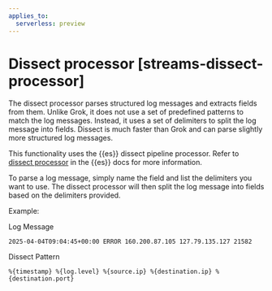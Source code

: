 ```yaml
---
applies_to:
  serverless: preview
---
```

# Dissect processor [streams-dissect-processor]

The dissect processor parses structured log messages and extracts fields from them. Unlike Grok, it does not use a set of predefined patterns to match the log messages. Instead, it uses a set of delimiters to split the log message into fields.
Dissect is much faster than Grok and can parse slightly more structured log messages.

This functionality uses the {{es}} dissect pipeline processor. Refer to [dissect processor](elasticsearch://reference/enrich-processor/dissect-processor.md) in the {{es}} docs for more information.

To parse a log message, simply name the field and list the delimiters you want to use. The dissect processor will then split the log message into fields based on the delimiters provided.

Example:

Log Message
```
2025-04-04T09:04:45+00:00 ERROR 160.200.87.105 127.79.135.127 21582
```
Dissect Pattern
```
%{timestamp} %{log.level} %{source.ip} %{destination.ip} %{destination.port}
```